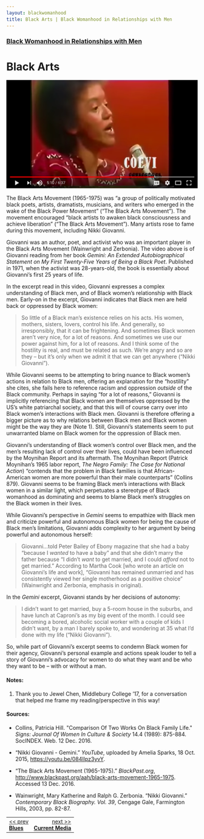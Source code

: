 ```yaml
---
layout: blackwomanhood
title: Black Arts | Black Womanhood in Relationships with Men
---
```


### [Black Womanhood in Relationships with Men](../)

# Black Arts

[![Nikki Giovanni: Reading from Gemini](/img/photos/large/bw-nikki-giovanni.png)](https://youtu.be/084lIpz3yvY)

The Black Arts Movement (1965-1975) was “a group of politically motivated black poets, artists, dramatists, musicians, and writers who emerged in the wake of the Black Power Movement” (“The Black Arts Movement”). The movement encouraged “black artists to awaken black consciousness and achieve liberation” (“The Black Arts Movement”).  Many artists rose to fame during this movement, including Nikki Giovanni.

Giovanni was an author, poet, and activist who was an important player in the Black Arts Movement (Wainwright and Zerbonia). The video above is of Giovanni reading from her book *Gemini: An Extended Autobiographical Statement on My First Twenty-Five Years of Being a Black Poet*. Published in 1971, when the activist was 28-years-old, the book is essentially about Giovanni’s first 25 years of life.

In the excerpt read in this video, Giovanni expresses a complex understanding of Black men, and of Black women’s relationship with Black men. Early-on in the excerpt, Giovanni indicates that Black men are held back or oppressed by Black women:

> So little of a Black man’s existence relies on his acts. His women, mothers, sisters, lovers, control his life. And generally, so irresponsibly, that it can be frightening. And sometimes Black women aren’t very nice, for a lot of reasons. And sometimes we use our power against him, for a lot of reasons. And I think some of the hostility is real, and must be related as such. We’re angry and so are they – but it’s only when we admit it that we can get anywhere (“Nikki Giovanni”).

While Giovanni seems to be attempting to bring nuance to Black women’s actions in relation to Black men, offering an explanation for the “hostility” she cites, she fails here to reference racism and oppression *outside* of the Black community. Perhaps in saying “for a lot of reasons,” Giovanni is implicitly referencing that Black women are themselves oppressed by the US’s white patriarchal society, and that this will of course carry over into Black women’s interactions with Black men. Giovanni is therefore offering a bigger picture as to why relations between Black men and Black women might be the way they are (Note 1). Still, Giovanni’s statements seem to put unwarranted blame on Black women for the oppression of Black men.

Giovanni’s understanding of Black women’s control over Black men, and the men’s resulting lack of control over their lives, could have been influenced by the Moynihan Report and its aftermath. The Moynihan Report (Patrick Moynihan’s 1965 labor report, *The Negro Family: The Case for National Action*) “contends that the problem in Black families is that African-American women are more powerful than their male counterparts” (Collins 879). Giovanni seems to be framing Black men’s interactions with Black women in a similar light, which perpetuates a stereotype of Black womanhood as dominating and seems to blame Black men’s struggles on the Black women in their lives.

While Giovanni’s perspective in *Gemini* seems to empathize with Black men and criticize powerful and autonomous Black women for being the cause of Black men’s limitations, Giovanni adds complexity to her argument by being powerful and autonomous herself:

> Giovanni…told Peter Bailey of Ebony magazine that she had a baby “because I *wanted* to have a baby” and that she didn’t marry the father because “I didn’t *want*  to get married, and I could *afford* not to get married.” According to Martha Cook [who wrote an article on Giovanni’s life and work], “Giovanni has remained unmarried and has consistently viewed her single motherhood as a positive choice” (Wainwright and Zerbonia, emphasis in original).

In the *Gemini* excerpt, Giovanni stands by her decisions of autonomy:

> I didn’t want to get married, buy a 5-room house in the suburbs, and have lunch at Caproni’s as my big event of the month. I could see becoming a bored, alcoholic social worker with a couple of kids I didn’t want, by a man I barely spoke to, and wondering at 35 what I’d done with my life (“Nikki Giovanni”).

So, while part of Giovanni’s excerpt seems to condemn Black women for their agency, Giovanni’s personal example and actions speak louder to tell a story of Giovanni’s advocacy for women to do what they want and be who they want to be – with or without a man.

#### Notes:

1. Thank you to Jewel Chen, Middlebury College ’17, for a conversation that helped me frame my reading/perspective in this way!


#### Sources:

* Collins, Patricia Hill. "Comparison Of Two Works On Black Family Life." *Signs: Journal Of Women In Culture & Society* 14.4 (1989): 875-884. SocINDEX. Web. 12 Dec. 2016.

* “Nikki Giovanni - Gemini.” *YouTube*, uploaded by Amelia Sparks, 18 Oct. 2015, https://youtu.be/084lIpz3yvY.

* “The Black Arts Movement (1965-1975).” *BlackPast.org*, http://www.blackpast.org/aah/black-arts-movement-1965-1975. Accessed 13 Dec. 2016.

* Wainwright, Mary Katherine and Ralph G. Zerbonia. “Nikki Giovanni.” *Contemporary Black Biography. Vol. 39*, Cengage Gale, Farmington Hills, 2003, pp. 82-87.


<table width="100%">
    <tr>
        <td><a href="../blues"><< prev <br><b>Blues</b></a></td>
        <td align="right"><a href="../current">next >><br><b>Current Media</b></a></td>
    </tr>
</table>
